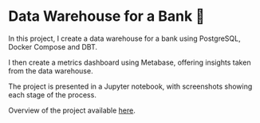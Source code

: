 # Data Warehouse for a Bank 🏦

In this project, I create a data warehouse for a bank using PostgreSQL, Docker Compose and DBT.

I then create a metrics dashboard using Metabase, offering insights taken from the data warehouse.

The project is presented in a Jupyter notebook, with screenshots showing each stage of the process.

Overview of the project available [here](https://github.com/rob-writes-code/bank-data-warehouse/blob/main/notebooks/bank_data.ipynb).

